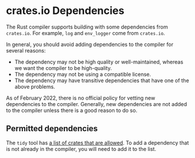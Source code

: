 # crates.io Dependencies

The Rust compiler supports building with some dependencies from `crates.io`.
For example, `log` and `env_logger` come from `crates.io`.

In general, you should avoid adding dependencies to the compiler for several
reasons:

- The dependency may not be high quality or well-maintained, whereas we want
  the compiler to be high-quality.
- The dependency may not be using a compatible license.
- The dependency may have transitive dependencies that have one of the above
  problems.

As of February 2022, there is no official policy for vetting
new dependencies to the compiler. Generally, new dependencies are not added
to the compiler unless there is a good reason to do so.

## Permitted dependencies

The `tidy` tool has [a list of crates that are allowed]. To add a
dependency that is not already in the compiler, you will need to add it to the list.

[a list of crates that are allowed]: https://github.com/rust-lang/rust/blob/9d1b2106e23b1abd32fce1f17267604a5102f57a/src/tools/tidy/src/deps.rs#L73
